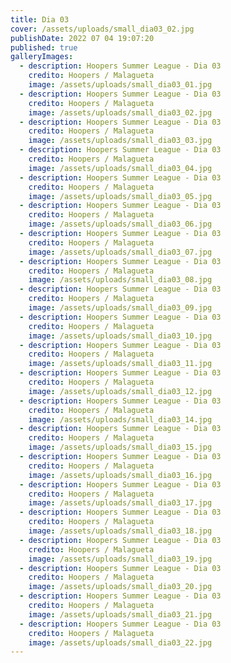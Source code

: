 ```yaml
---
title: Dia 03
cover: /assets/uploads/small_dia03_02.jpg
publishDate: 2022 07 04 19:07:20
published: true
galleryImages:
  - description: Hoopers Summer League - Dia 03
    credito: Hoopers / Malagueta
    image: /assets/uploads/small_dia03_01.jpg
  - description: Hoopers Summer League - Dia 03
    credito: Hoopers / Malagueta
    image: /assets/uploads/small_dia03_02.jpg
  - description: Hoopers Summer League - Dia 03
    credito: Hoopers / Malagueta
    image: /assets/uploads/small_dia03_03.jpg
  - description: Hoopers Summer League - Dia 03
    credito: Hoopers / Malagueta
    image: /assets/uploads/small_dia03_04.jpg
  - description: Hoopers Summer League - Dia 03
    credito: Hoopers / Malagueta
    image: /assets/uploads/small_dia03_05.jpg
  - description: Hoopers Summer League - Dia 03
    credito: Hoopers / Malagueta
    image: /assets/uploads/small_dia03_06.jpg
  - description: Hoopers Summer League - Dia 03
    credito: Hoopers / Malagueta
    image: /assets/uploads/small_dia03_07.jpg
  - description: Hoopers Summer League - Dia 03
    credito: Hoopers / Malagueta
    image: /assets/uploads/small_dia03_08.jpg
  - description: Hoopers Summer League - Dia 03
    credito: Hoopers / Malagueta
    image: /assets/uploads/small_dia03_09.jpg
  - description: Hoopers Summer League - Dia 03
    credito: Hoopers / Malagueta
    image: /assets/uploads/small_dia03_10.jpg
  - description: Hoopers Summer League - Dia 03
    credito: Hoopers / Malagueta
    image: /assets/uploads/small_dia03_11.jpg
  - description: Hoopers Summer League - Dia 03
    credito: Hoopers / Malagueta
    image: /assets/uploads/small_dia03_12.jpg
  - description: Hoopers Summer League - Dia 03
    credito: Hoopers / Malagueta
    image: /assets/uploads/small_dia03_14.jpg
  - description: Hoopers Summer League - Dia 03
    credito: Hoopers / Malagueta
    image: /assets/uploads/small_dia03_15.jpg
  - description: Hoopers Summer League - Dia 03
    credito: Hoopers / Malagueta
    image: /assets/uploads/small_dia03_16.jpg
  - description: Hoopers Summer League - Dia 03
    credito: Hoopers / Malagueta
    image: /assets/uploads/small_dia03_17.jpg
  - description: Hoopers Summer League - Dia 03
    credito: Hoopers / Malagueta
    image: /assets/uploads/small_dia03_18.jpg
  - description: Hoopers Summer League - Dia 03
    credito: Hoopers / Malagueta
    image: /assets/uploads/small_dia03_19.jpg
  - description: Hoopers Summer League - Dia 03
    credito: Hoopers / Malagueta
    image: /assets/uploads/small_dia03_20.jpg
  - description: Hoopers Summer League - Dia 03
    credito: Hoopers / Malagueta
    image: /assets/uploads/small_dia03_21.jpg
  - description: Hoopers Summer League - Dia 03
    credito: Hoopers / Malagueta
    image: /assets/uploads/small_dia03_22.jpg
---
```

